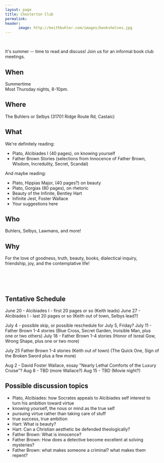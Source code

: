```yaml
---
layout: page
title: Chesterton Club
permalink: 
header:
      image: http://keithbuhler.com/images/bookshelves.jpg
---
```

<br>

It's summer -- time to read and discuss! Join us for an informal book club meetings. 

## When

Summertime  
Most Thursday nights, 8-10pm. 

## Where

The Buhlers or Selbys (31701 Ridge Route Rd, Castaic)

## What

We're definitely reading: 

* Plato, Alcibiades I (40 pages), on knowing yourself
* Father Brown Stories (selections from Innocence of Father Brown, Wisdom, Incredulity, Secret, Scandal)

And maybe reading: 

* Plato, Hippias Major, (40 pages?)  on beauty 
* Plato, Gorgias (80 pages), on rhetoric
* Beauty of the Infinite, Bentley Hart
* Infinite Jest, Foster Wallace
* Your suggestions here

## Who

Buhlers, Selbys, Lawmans, and more!


## Why

For the love of goodness, truth, beauty, books, dialectical inquiry, friendship, joy, and the contemplative life!

<br> 
<br> 
<br> 

## Tentative Schedule

June 20 - Alcibiades I - first 20 pages or so (Keith leads)
June 27 - Alcibiades I - last 20 pages or so  (Keith out of town, Selbys lead?)

July 4 - possible skip, or possible reschedule for July 5, Friday? 
July 11 - Father Brown 1-4 stories (Blue Cross, Secret Garden, Invisible Man, plus one or two others)
July 18 - Father Brown 1-4 stories (Honor of Isreal Gow, Wrong Shape, plus one or two more)

July 25 Father Brown 1-4 stories (Keith out of town) (The Quick One, Sign of the Broken Sword plus a few more)

Aug 2 - David Foster Wallace, essay "Nearly Lethal Comforts of the Luxury Cruise"? 
Aug 8 - TBD (more Wallace?)
Aug 15 - TBD (Movie night?)



## Possible discussion topics

* Plato, Alcibiades: how Socrates appeals to Alcibiades self interest to turn his ambition toward virtue
* knowing yourself, the nous or mind as the true self
* pursuing virtue rather than taking care of stuff
* true success, true ambition 
* Hart: What is beauty? 
* Hart: Can a Christian aesthetic be defended theologically?
* Father Brown: What is innocence?
* Father Brown: How does a detective become excellent at solving mysteries? 
* Father Brown: what makes someone a criminal? what makes them repent? 



